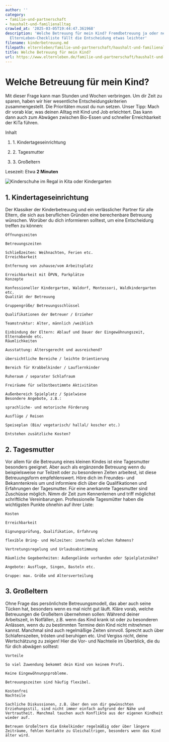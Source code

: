 ```yaml
---
author: ''
category:
- familie-und-partnerschaft
- haushalt-und-familienalltag
crawled_at: '2025-03-05T19:44:47.361968'
description: 'Welche Betreuung für mein Kind? Fremdbetreuung ja oder nein: Mit der
  ElternLeben-Checkliste fällt die Entscheidung etwas leichter'
filename: kinderbetreuung.md
filepath: elternleben/familie-und-partnerschaft/haushalt-und-familienalltag/kinderbetreuung.md
title: Welche Betreuung für mein Kind?
url: https://www.elternleben.de/familie-und-partnerschaft/haushalt-und-familienalltag/kinderbetreuung/
---
```


#  Welche Betreuung für mein Kind?

Mit dieser Frage kann man Stunden und Wochen verbringen. Um dir Zeit zu
sparen, haben wir hier wesentliche Entscheidungskriterien zusammengestellt.
Die Prioritäten musst du nun setzen. Unser Tipp: Mach dir vorab klar, was
deinen Alltag mit Kind und Job erleichtert. Das kann dann auch zum Abwägen
zwischen Bio-Essen und schneller Erreichbarkeit der KiTa führen.

Inhalt

1. 1\. Kindertageseinrichtung

2. 2\. Tagesmutter

3. 3\. Großeltern

Lesezeit: Etwa **2 Minuten**

![Kinderschuhe im Regal in Kita oder
Kindergarten](/fileadmin/_processed_/5/8/csm_Checkliste_Welche_Betreuung_fuer_mein_Kind_d093ec4c36.jpg)

## 1\. Kindertageseinrichtung

Der Klassiker der Kinderbetreuung und ein verlässlicher Partner für alle
Eltern, die sich aus beruflichen Gründen eine berechenbare Betreuung wünschen.
Worüber du dich informieren solltest, um eine Entscheidung treffen zu können:

    Öffnungszeiten 

    Betreuungszeiten 

    Schließzeiten: Weihnachten, Ferien etc. 
    Erreichbarkeit 

    Entfernung von zuhause/vom Arbeitsplatz 

    Erreichbarkeit mit ÖPVN, Parkplätze 
    Konzepte 

    Konfessioneller Kindergarten, Waldorf, Montessori, Waldkindergarten etc. 
    Qualität der Betreuung 

    Gruppengröße/ Betreuungsschlüssel 

    Qualifikationen der Betreuer / Erzieher 

    Teamstruktur: Alter, männlich /weiblich 

    Einbindung der Eltern: Ablauf und Dauer der Eingewöhnungszeit, Elternabende etc. 
    Räumlichkeiten 

    Ausstattung: Altersgerecht und ausreichend? 

    übersichtliche Bereiche / leichte Orientierung 

    Bereich für Krabbelkinder / Lauflernkinder 

    Ruheraum / separater Schlafraum 

    Freiräume für selbstbestimmte Aktivitäten 

    Außenbereich Spielplatz / Spielwiese 
    Besondere Angebote, z.B.: 

    sprachliche- und motorische Förderung 

    Ausflüge / Reisen 

    Speiseplan (Bio/ vegetarisch/ hallal/ koscher etc.) 

    Entstehen zusätzliche Kosten?

## 2\. Tagesmutter

Vor allem für die Betreuung eines kleinen Kindes ist eine Tagesmutter
besonders geeignet. Aber auch als ergänzende Betreuung wenn du beispielsweise
nur Teilzeit oder zu besonderen Zeiten arbeitest, ist diese Betreuungsform
empfehlenswert. Höre dich im Freundes- und Bekanntenkreis um und informiere
dich über die Qualifikationen und Erfahrungen der Tagesmutter. Für eine
anerkannte Tagesmutter sind Zuschüsse möglich. Nimm dir Zeit zum Kennenlernen
und triff möglichst schriftliche Vereinbarungen. Professionelle Tagesmütter
haben die wichtigsten Punkte ohnehin auf ihrer Liste:

    Kosten 

    Erreichbarkeit 

    Eignungsprüfung, Qualifikation, Erfahrung 

    flexible Bring- und Holzeiten: innerhalb welchen Rahmens? 

    Vertretungsregelung und Urlaubsabstimmung 

    Räumliche Gegebenheiten: Außengelände vorhanden oder Spielplatznähe? 

    Angebote: Ausfluge, Singen, Basteln etc. 

    Gruppe: max. Größe und Altersverteilung

## 3\. Großeltern

Ohne Frage das persönlichste Betreuungsmodell, das aber auch seine Tücken hat,
besonders wenn es mal nicht gut läuft. Kläre vorab, welche Betreuungen die
Großeltern übernehmen sollen: Während deiner Arbeitszeit, in Notfällen, z.B.
wenn das Kind krank ist oder zu besonderen Anlässen, wenn du zu bestimmten
Termine dein Kind nicht mitnehmen kannst. Manchmal sind auch regelmäßige
Zeiten sinnvoll. Sprecht auch über Schlafenszeiten, trösten und beruhigen etc.
Und Vergiss nicht, deine Wertschätzung zu zeigen! Hier die Vor- und Nachteile
im Überblick, die du für dich abwägen solltest:

    Vorteile 

    So viel Zuwendung bekommt dein Kind von keinem Profi. 

    Keine Eingewöhnungsprobleme. 

    Betreuungszeiten sind häufig flexibel. 

    Kostenfrei 
    Nachteile 

    Sachliche Diskussionen, z.B. über den von dir gewünschten Erziehungsstil, sind nicht immer einfach aufgrund der Nähe und Vertrautheit. Manchmal tauchen auch Konflikte aus der eigenen Kindheit wieder auf. 

    Betreuen Großeltern die Enkelkinder regelmäßig oder über längere Zeiträume, fehlen Kontakte zu Gleichaltrigen, besonders wenn das Kind älter wird.

